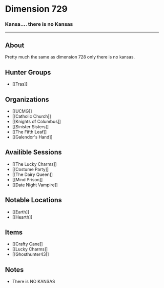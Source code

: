 # Dimension 729
### Kansa.... there is no Kansas
---
## About
Pretty much the same as dimension 728 only there is no kansas.

## Hunter Groups
- [[Tras]]

## Organizations
- [[UCMG]]
- [[Catholic Church]]
- [[Knights of Columbus]]
- [[Sinister Sisters]]
- [[The Fifth Leaf]]
- [[Galendor's Hand]]

## Availible Sessions
- [[The Lucky Charms]]
- [[Costume Party]]
- [[The Dairy Queen]]
- [[Mind Prison]]
- [[Date Night Vampire]]
## Notable Locations
- [[Earth]]
- [[Hearth]]

## Items
- [[Crafty Cane]]
- [[Lucky Charms]]
- [[Ghosthunter43]]
## Notes
- There is NO KANSAS